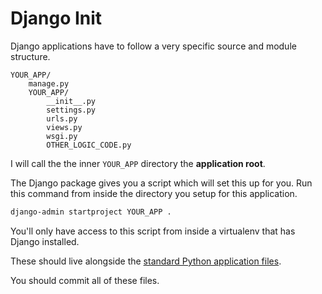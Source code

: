 # Django Init
Django applications have to follow a very specific source and module structure.
```
YOUR_APP/
    manage.py
    YOUR_APP/
        __init__.py
        settings.py
        urls.py
        views.py
        wsgi.py
        OTHER_LOGIC_CODE.py
```

I will call the the inner `YOUR_APP` directory the **application root**.

The Django package gives you a script which will set this up for you.
Run this command from inside the directory you setup for this application.
```bash
django-admin startproject YOUR_APP .
```
You'll only have access to this script from inside a virtualenv that has Django installed.

These should live alongside the [standard Python application files](py-app-structure.md).

You should commit all of these files.

